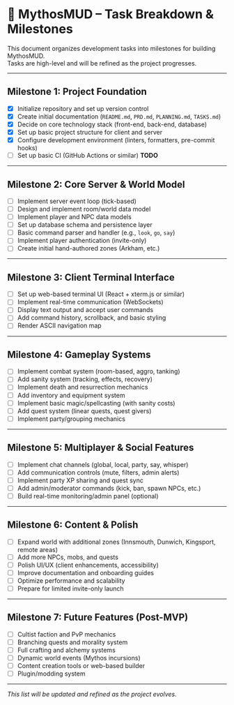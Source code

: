# 📝 MythosMUD – Task Breakdown & Milestones

This document organizes development tasks into milestones for building MythosMUD.  
Tasks are high-level and will be refined as the project progresses.

---

## Milestone 1: Project Foundation

- [x] Initialize repository and set up version control
- [x] Create initial documentation (`README.md`, `PRD.md`, `PLANNING.md`, `TASKS.md`)
- [x] Decide on core technology stack (front-end, back-end, database)
- [x] Set up basic project structure for client and server
- [x] Configure development environment (linters, formatters, pre-commit hooks)
- [ ] Set up basic CI (GitHub Actions or similar) **TODO**

---

## Milestone 2: Core Server & World Model

- [ ] Implement server event loop (tick-based)
- [ ] Design and implement room/world data model
- [ ] Implement player and NPC data models
- [ ] Set up database schema and persistence layer
- [ ] Basic command parser and handler (e.g., `look`, `go`, `say`)
- [ ] Implement player authentication (invite-only)
- [ ] Create initial hand-authored zones (Arkham, etc.)

---

## Milestone 3: Client Terminal Interface

- [ ] Set up web-based terminal UI (React + xterm.js or similar)
- [ ] Implement real-time communication (WebSockets)
- [ ] Display text output and accept user commands
- [ ] Add command history, scrollback, and basic styling
- [ ] Render ASCII navigation map

---

## Milestone 4: Gameplay Systems

- [ ] Implement combat system (room-based, aggro, tanking)
- [ ] Add sanity system (tracking, effects, recovery)
- [ ] Implement death and resurrection mechanics
- [ ] Add inventory and equipment system
- [ ] Implement basic magic/spellcasting (with sanity costs)
- [ ] Add quest system (linear quests, quest givers)
- [ ] Implement party/grouping mechanics

---

## Milestone 5: Multiplayer & Social Features

- [ ] Implement chat channels (global, local, party, say, whisper)
- [ ] Add communication controls (mute, filters, admin alerts)
- [ ] Implement party XP sharing and quest sync
- [ ] Add admin/moderator commands (kick, ban, spawn NPCs, etc.)
- [ ] Build real-time monitoring/admin panel (optional)

---

## Milestone 6: Content & Polish

- [ ] Expand world with additional zones (Innsmouth, Dunwich, Kingsport, remote areas)
- [ ] Add more NPCs, mobs, and quests
- [ ] Polish UI/UX (client enhancements, accessibility)
- [ ] Improve documentation and onboarding guides
- [ ] Optimize performance and scalability
- [ ] Prepare for limited invite-only launch

---

## Milestone 7: Future Features (Post-MVP)

- [ ] Cultist faction and PvP mechanics
- [ ] Branching quests and morality system
- [ ] Full crafting and alchemy systems
- [ ] Dynamic world events (Mythos incursions)
- [ ] Content creation tools or web-based builder
- [ ] Plugin/modding system

---

_This list will be updated and refined as the project evolves._ 